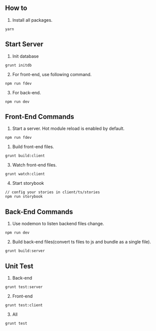 ## How to 
1. Install all packages.
```
yarn
```

## Start Server
1. Init database
```
grunt initdb
``` 
2. For front-end, use following command.
```
npm run fdev
```
3. For back-end.
```
npm run dev
```

## Front-End Commands
1. Start a server. Hot module reload is enabled by default.
```
npm run fdev
```
1. Build front-end files.
```
grunt build:client
```
3. Watch front-end files.
```
grunt watch:client
```
4. Start storybook
```
// config your stories in client/ts/stories
npm run storybook
```

## Back-End Commands
1. Use nodemon to listen backend files change.
```
npm run dev
```
2. Build back-end files(convert ts files to js and bundle as a single file).
```
grunt build:server
```

## Unit Test
1. Back-end
```
grunt test:server
```
2. Front-end
```
grunt test:client
```
3. All
```
grunt test
```